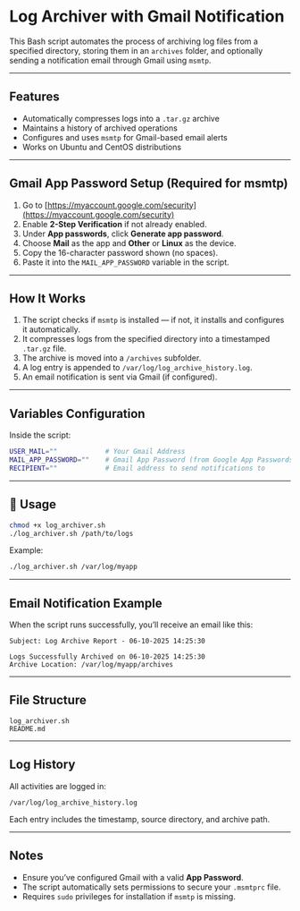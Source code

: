 # Log Archiver with Gmail Notification

This Bash script automates the process of archiving log files from a specified directory, storing them in an `archives` folder, and optionally sending a notification email through Gmail using `msmtp`.

---

## Features

- Automatically compresses logs into a `.tar.gz` archive
- Maintains a history of archived operations
- Configures and uses `msmtp` for Gmail-based email alerts
- Works on Ubuntu and CentOS distributions

---

## Gmail App Password Setup (Required for msmtp)

1. Go to [https://myaccount.google.com/security](https://myaccount.google.com/security)
2. Enable **2-Step Verification** if not already enabled.
3. Under **App passwords**, click **Generate app password**.
4. Choose **Mail** as the app and **Other** or **Linux** as the device.
5. Copy the 16-character password shown (no spaces).
6. Paste it into the `MAIL_APP_PASSWORD` variable in the script.

---

## How It Works

1. The script checks if `msmtp` is installed — if not, it installs and configures it automatically.
2. It compresses logs from the specified directory into a timestamped `.tar.gz` file.
3. The archive is moved into a `/archives` subfolder.
4. A log entry is appended to `/var/log/log_archive_history.log`.
5. An email notification is sent via Gmail (if configured).

---

## Variables Configuration

Inside the script:

```bash
USER_MAIL=""            # Your Gmail Address
MAIL_APP_PASSWORD=""    # Gmail App Password (from Google App Passwords)
RECIPIENT=""            # Email address to send notifications to
```

---

## 🚀 Usage

```bash
chmod +x log_archiver.sh
./log_archiver.sh /path/to/logs
```

Example:

```bash
./log_archiver.sh /var/log/myapp
```

---

## Email Notification Example

When the script runs successfully, you’ll receive an email like this:

```
Subject: Log Archive Report - 06-10-2025 14:25:30

Logs Successfully Archived on 06-10-2025 14:25:30
Archive Location: /var/log/myapp/archives
```

---

## File Structure

```
log_archiver.sh
README.md
```

---

## Log History

All activities are logged in:

```
/var/log/log_archive_history.log
```

Each entry includes the timestamp, source directory, and archive path.

---

## Notes

- Ensure you’ve configured Gmail with a valid **App Password**.
- The script automatically sets permissions to secure your `.msmtprc` file.
- Requires `sudo` privileges for installation if `msmtp` is missing.
